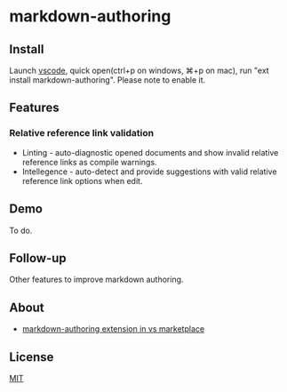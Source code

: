 # markdown-authoring

## Install
Launch [vscode][vscode-download-link], quick open(ctrl+p on windows, ⌘+p on mac), run "ext install markdown-authoring". Please note to enable it.

## Features

### Relative reference link validation

* Linting - auto-diagnostic opened documents and show invalid relative reference links as compile warnings.
* Intellegence - auto-detect and provide suggestions with valid relative reference link options when edit.

## Demo

To do.

## Follow-up

Other features to improve markdown authoring.

## About

* [markdown-authoring extension in vs marketplace][markdown-authoring-download-link]

## License

[MIT](LICENSE.txt)

[vscode-download-link]: https://code.visualstudio.com/download
[vscode-extension-development-link]: https://code.visualstudio.com/docs/extensions/overview
[markdown-syntax-link]: https://daringfireball.net/projects/markdown/syntax
[markdown-authoring-download-link]: https://marketplace.visualstudio.com/items?itemName=yanz.markdown-authoring

